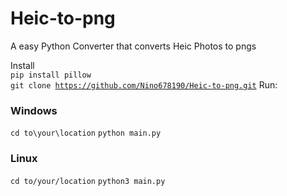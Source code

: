 # Heic-to-png
A easy Python Converter that converts Heic Photos to pngs

Install<br>
<code>pip install pillow</code><br>
<code>git clone https://github.com/Nino678190/Heic-to-png.git</code>
Run:<br>
<h3>Windows</h3>
<code>cd to\your\location</code>
<code>python main.py</code>
<h3>Linux</h3>
<code>cd to/your/location</code>
<code>python3 main.py</code>
